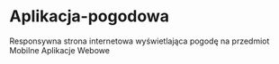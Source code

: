 # Aplikacja-pogodowa
Responsywna strona internetowa wyświetlająca pogodę na przedmiot Mobilne Aplikacje Webowe
